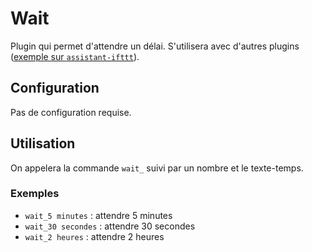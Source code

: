 # Wait

Plugin qui permet d'attendre un délai. S'utilisera avec d'autres plugins ([exemple sur `assistant-ifttt`]()).

## Configuration

Pas de configuration requise.

## Utilisation

On appelera la commande `wait_` suivi par un nombre et le texte-temps.

### Exemples

  - `wait_5 minutes` : attendre 5 minutes
  - `wait_30 secondes` : attendre 30 secondes
  - `wait_2 heures` : attendre 2 heures
